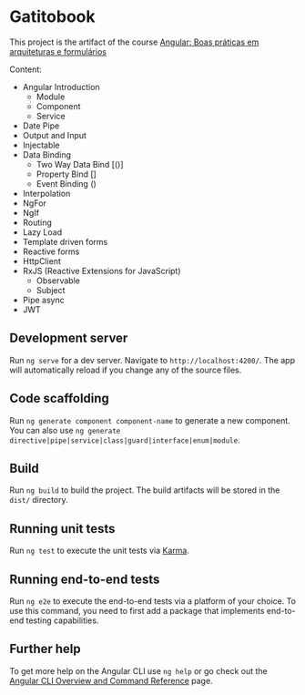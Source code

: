 # Gatitobook

This project is the artifact of the course [Angular: Boas práticas em arquiteturas e formulários](https://cursos.alura.com.br/completeCourse/angular-boas-praticas-arquiteturas-formularios)

Content:

- Angular Introduction
  - Module
  - Component
  - Service
- Date Pipe
- Output and Input
- Injectable
- Data Binding
  - Two Way Data Bind [()]
  - Property Bind []
  - Event Binding ()
- Interpolation
- NgFor
- NgIf
- Routing
- Lazy Load
- Template driven forms
- Reactive forms
- HttpClient
- RxJS (Reactive Extensions for JavaScript)
  - Observable
  - Subject
- Pipe async
- JWT

## Development server

Run `ng serve` for a dev server. Navigate to `http://localhost:4200/`. The app will automatically reload if you change any of the source files.

## Code scaffolding

Run `ng generate component component-name` to generate a new component. You can also use `ng generate directive|pipe|service|class|guard|interface|enum|module`.

## Build

Run `ng build` to build the project. The build artifacts will be stored in the `dist/` directory.

## Running unit tests

Run `ng test` to execute the unit tests via [Karma](https://karma-runner.github.io).

## Running end-to-end tests

Run `ng e2e` to execute the end-to-end tests via a platform of your choice. To use this command, you need to first add a package that implements end-to-end testing capabilities.

## Further help

To get more help on the Angular CLI use `ng help` or go check out the [Angular CLI Overview and Command Reference](https://angular.io/cli) page.
